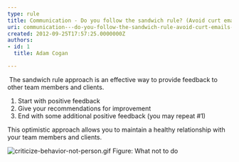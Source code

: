 ```yaml
---
type: rule
title: Communication - Do you follow the sandwich rule? (Avoid curt emails when correcting people)
uri: communication---do-you-follow-the-sandwich-rule-avoid-curt-emails-when-correcting-people
created: 2012-09-25T17:57:25.0000000Z
authors:
- id: 1
  title: Adam Cogan

---
```


 
​                     The sandwich rule approach is an effective way to provide feedback to other team                     members and clients.
 
1. Start with positive feedback
2. Give your recommendations for improvement
3. End with some additional positive feedback (you may repeat #1)


This optimistic approach allows you to maintain a healthy relationship with your team members and clients.

![criticize-behavior-not-person.gif](/PublishingImages/criticize-behavior-not-person.gif)
Figure: What not to do​​​​
​

